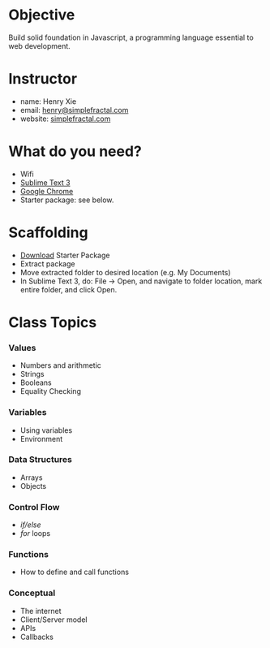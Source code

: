 # Objective
Build solid foundation in Javascript, a programming language essential to web development.

# Instructor
- name: Henry Xie
- email: henry@simplefractal.com
- website: [simplefractal.com](https://simplefractal.com)

# What do you need?
- Wifi
- [Sublime Text 3](http://www.sublimetext.com/3)
- [Google Chrome](https://www.google.com/chrome/browser/desktop/)
- Starter package: see below.

# Scaffolding
- [Download](https://www.dropbox.com/s/d1j364ifcpaupv0/javascript-101-scaffolding.zip?dl=0) Starter Package
- Extract package
- Move extracted folder to desired location (e.g. My Documents)
- In Sublime Text 3, do: File -> Open, and navigate to folder location, mark entire folder, and click Open.

# Class Topics

### Values
- Numbers and arithmetic
- Strings
- Booleans
- Equality Checking

### Variables
- Using variables
- Environment

### Data Structures
- Arrays
- Objects

### Control Flow
- *if/else*
- *for* loops

### Functions
- How to define and call functions

### Conceptual
- The internet
- Client/Server model
- APIs
- Callbacks
